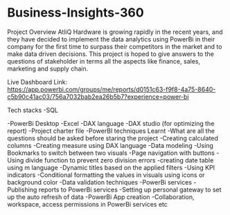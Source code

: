 # Business-Insights-360

Project Overview
AtliQ Hardware is growing rapidly in the recent years, and they have decided to implement the data analytics using PowerBi in their company for the first time to surpass their competitors in the market and to make data driven decisions. This project is hoped to give answers to the questions of stakeholder in terms all the aspects like finance, sales, marketing and supply chain.

Live Dashboard Link:
https://app.powerbi.com/groups/me/reports/d0151c63-f9f8-4a75-8640-c5b90c41ac03/756a7032bab2ea26b5b7?experience=power-bi


Tech stacks
-SQL

-PowerBi Desktop
-Excel
-DAX language
-DAX studio (for optimizing the report)
-Project charter file
-PowerBI techniques Learnt
-What are all the questions should be asked before staring the project
-Creating calculated columns
-Creating measure using DAX language
-Data modeling
-Using Bookmarks to switch between two visuals
-Page navigation with buttons
-Using divide function to prevent zero division errors
-creating date table using m language
-Dynamic titles based on the applied filters
-Using KPI indicators
-Conditional formatting the values in visuals using icons or background color
-Data validation techniques
-PowerBi services
-Publishing reports to PowerBi services
-Setting up personal gateway to set up the auto refresh of data
-PowerBi App creation
-Collaboration, workspace, access permissions in PowerBi services etc



